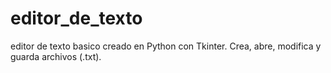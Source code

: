 # editor_de_texto
editor de texto basico creado en Python con Tkinter. Crea, abre, modifica y guarda archivos (.txt).

